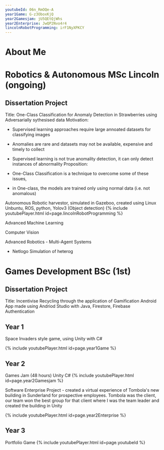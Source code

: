 ```yaml
---
youtubeId: 06n_RmOQe-A
year1Game: G-z3OboxKjQ
year2Gamesjam: jU5QEtQjWhs
year2Enterprise: JwQP2Nvo4r4
lincolnRobotProgramming: irF1NyXPKCY
---
```


# About Me


# Robotics & Autonomous MSc Lincoln (ongoing)

## Dissertation Project 
Title: One-Class Classification for Anomaly Detection in Strawberries using Adversarially sythesised data
Motivation:

- Supervised learning approaches require large annoated datasets for classifying images 
- Anomalies are rare and datasets may not be available, expensive and timely to collect 
- Supervised learning is not true anomality detection, it can only detect instances of abnormality
Proposition:

- One-Class Classification is a technique to overcome some of these issues,
- in One-class, the models are trained only using normal data (i.e. not anomalous)



Autonomous Robotic harvestor, simulated in Gazeboo, created using Linux Unbuntu, ROS, python, Yolov3 (Object detection)
{% include youtubePlayer.html id=page.lincolnRobotProgramming %}

Advanced Machine Learning 

Computer Vision 


Advanced Robotics - Multi-Agent Systems 
- Netlogo Simulation of heterog

# Games Development BSc (1st)
## Dissertation Project
Title: Incentivise Recycling through the application of Gamification
Android App made using Andriod Studio with Java, Firestore, Firebase Authentication 


## Year 1 
Space Invaders style game, using Unity with C#

{% include youtubePlayer.html id=page.year1Game %}
## Year 2
Games Jam (48 hours) Unity C# 
{% include youtubePlayer.html id=page.year2Gamesjam %}

Software Enterprise Project - created a virtual experience of Tombola's new building in Sunderland for prospective employees. 
Tombola was the client, our team won the best group for that client where I was the team leader and created the building in 
Unity 

{% include youtubePlayer.html id=page.year2Enterprise %}

## Year 3
Portfolio Game
{% include youtubePlayer.html id=page.youtubeId %}





